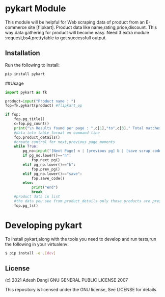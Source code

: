 # pykart Module
  This module will be helpful for Web scraping data of product from an E-commerce site [flipkart].
  Product data like name,rating,price,discount.
  This way data gathering for product will become easy.
  Need 3 extra module :request,bs4,prettytable to get successfull output.

## Installation
Run the following to install:
```python
pip install pykart
```

##Usage
```python
import pykart as fk

product=input("Product name : ")
fop=fk.pykart(product) #flipkart_op

if fop:
    fop.pg_title()
    c=fop.pg_count()
    print("\n Results found per page : ",c[1],"to",c[3]," Total matches :",c[5])
    #data into table format on command line
    fop.product_details()
    #create control for next,previous page moments
    while True:
        pg_no=input("[Next Page] n | [previous pg] b | [save scrap code] save :")
        if pg_no.lower()=="n":
            fop.next_pg()
        elif pg_no.lower()=="b":
            fop.prev_pg()
        elif pg_no.lower()=="save":
            fop.save_code()
        else:
            print("end")
            break
    #product data in list
    #the data you see from product_details only those products are present in list
    fop.pg_ls()
```

# Developing pykart
To install pykart,along with the tools you need to develop and run tests,run the following in your virtualenv:
```bash
$ pip install -e .[dev]
```

## License
(c) 2021 Adesh Dangi
GNU GENERAL PUBLIC LICENSE 2007

This repository is licensed under the GNU license,
See LICENSE for details.
